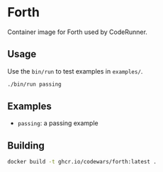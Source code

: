 # Forth

Container image for Forth used by CodeRunner.

## Usage

Use the `bin/run` to test examples in `examples/`.

```bash
./bin/run passing
```

## Examples

- `passing`: a passing example

## Building

```bash
docker build -t ghcr.io/codewars/forth:latest .
```

